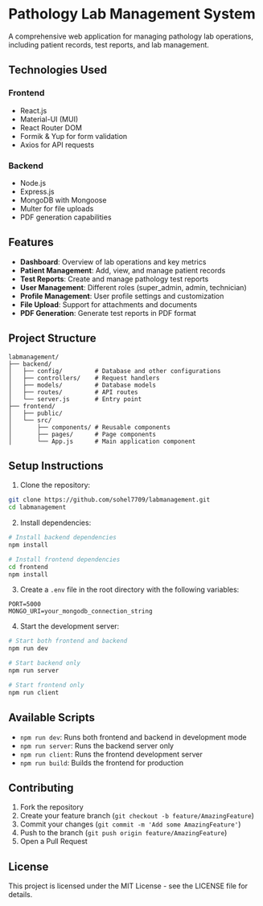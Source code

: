 # Pathology Lab Management System

A comprehensive web application for managing pathology lab operations, including patient records, test reports, and lab management.

## Technologies Used

### Frontend
- React.js
- Material-UI (MUI)
- React Router DOM
- Formik & Yup for form validation
- Axios for API requests

### Backend
- Node.js
- Express.js
- MongoDB with Mongoose
- Multer for file uploads
- PDF generation capabilities

## Features

- **Dashboard**: Overview of lab operations and key metrics
- **Patient Management**: Add, view, and manage patient records
- **Test Reports**: Create and manage pathology test reports
- **User Management**: Different roles (super_admin, admin, technician)
- **Profile Management**: User profile settings and customization
- **File Upload**: Support for attachments and documents
- **PDF Generation**: Generate test reports in PDF format

## Project Structure

```
labmanagement/
├── backend/
│   ├── config/         # Database and other configurations
│   ├── controllers/    # Request handlers
│   ├── models/         # Database models
│   ├── routes/         # API routes
│   └── server.js       # Entry point
├── frontend/
│   ├── public/
│   └── src/
│       ├── components/ # Reusable components
│       ├── pages/      # Page components
│       └── App.js      # Main application component
```

## Setup Instructions

1. Clone the repository:
```bash
git clone https://github.com/sohel7709/labmanagement.git
cd labmanagement
```

2. Install dependencies:
```bash
# Install backend dependencies
npm install

# Install frontend dependencies
cd frontend
npm install
```

3. Create a `.env` file in the root directory with the following variables:
```
PORT=5000
MONGO_URI=your_mongodb_connection_string
```

4. Start the development server:
```bash
# Start both frontend and backend
npm run dev

# Start backend only
npm run server

# Start frontend only
npm run client
```

## Available Scripts

- `npm run dev`: Runs both frontend and backend in development mode
- `npm run server`: Runs the backend server only
- `npm run client`: Runs the frontend development server
- `npm run build`: Builds the frontend for production

## Contributing

1. Fork the repository
2. Create your feature branch (`git checkout -b feature/AmazingFeature`)
3. Commit your changes (`git commit -m 'Add some AmazingFeature'`)
4. Push to the branch (`git push origin feature/AmazingFeature`)
5. Open a Pull Request

## License

This project is licensed under the MIT License - see the LICENSE file for details.

